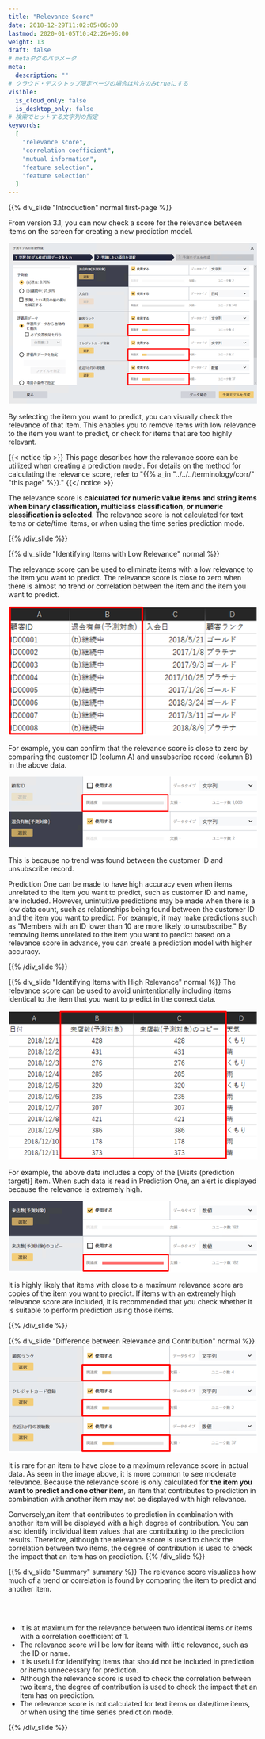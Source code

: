 ```yaml
---
title: "Relevance Score"
date: 2018-12-29T11:02:05+06:00
lastmod: 2020-01-05T10:42:26+06:00
weight: 13
draft: false
# metaタグのパラメータ
meta:
  description: ""
# クラウド・デスクトップ限定ページの場合は片方のみtrueにする
visible:
  is_cloud_only: false
  is_desktop_only: false
# 検索でヒットする文字列の指定
keywords:
  [
    "relevance score",
    "correlation coefficient",
    "mutual information",
    "feature selection",
    "feature selection"
  ]
---
```


{{% div_slide "Introduction" normal first-page %}}

From version 3.1, you can now check a score for the relevance between items on the screen for creating a new prediction model.

![](img_en/t_slide1.png)

By selecting the item you want to predict, you can visually check the relevance of that item.
This enables you to remove items with low relevance to the item you want to predict, or check for items that are too highly relevant.

{{< notice tip >}}
This page describes how the relevance score can be utilized when creating a prediction model.
For details on the method for calculating the relevance score, refer to "{{% a_in "../../../terminology/corr/" "this page" %}}."
{{</ notice >}}

The relevance score is **calculated for numeric value items and string items when binary classification, multiclass classification, or numeric classification is selected**.
The relevance score is not calculated for text items or date/time items, or when using the time series prediction mode.

{{% /div_slide %}}

{{% div_slide "Identifying Items with Low Relevance" normal %}}

The relevance score can be used to eliminate items with a low relevance to the item you want to predict.
The relevance score is close to zero when there is almost no trend or correlation between the item and the item you want to predict.

![](img_en/t_slide4.png)

For example, you can confirm that the relevance score is close to zero by comparing the customer ID (column A) and unsubscribe record (column B) in the above data.

![](img_en/t_slide2.png)

This is because no trend was found between the customer ID and unsubscribe record.

Prediction One can be made to have high accuracy even when items unrelated to the item you want to predict, such as customer ID and name, are included.
However, unintuitive predictions may be made when there is a low data count, such as relationships being found between the customer ID and the item you want to predict.
For example, it may make predictions such as "Members with an ID lower than 10 are more likely to unsubscribe."
By removing items unrelated to the item you want to predict based on a relevance score in advance, you can create a prediction model with higher accuracy.

{{% /div_slide %}}

{{% div_slide "Identifying Items with High Relevance" normal %}}
The relevance score can be used to avoid unintentionally including items identical to the item that you want to predict in the correct data.

![](img_en/t_slide5.png)

For example, the above data includes a copy of the [Visits (prediction target)] item. When such data is read in Prediction One, an alert is displayed because the relevance is extremely high.

![](img_en/t_slide3.png)

It is highly likely that items with close to a maximum relevance score are copies of the item you want to predict.
If items with an extremely high relevance score are included, it is recommended that you check whether it is suitable to perform prediction using those items.

{{% /div_slide %}}

{{% div_slide "Difference between Relevance and Contribution" normal %}}
![](img_en/t_slide6.png)

It is rare for an item to have close to a maximum relevance score in actual data. As seen in the image above, it is more common to see moderate relevance.
Because the relevance score is only calculated for **the item you want to predict and one other item**, an item that contributes to prediction in combination with another item may not be displayed with high relevance.

Conversely,an item that contributes to prediction in combination with another item will be displayed with a high degree of contribution.
You can also identify individual item values that are contributing to the prediction results.
Therefore, although the relevance score is used to check the correlation between two items, the degree of contribution is used to check the impact that an item has on prediction.
{{% /div_slide %}}

{{% div_slide "Summary" summary %}}
The relevance score visualizes how much of a trend or correlation is found by comparing the item to predict and another item.

<br/>
<br/>

- It is at maximum for the relevance between two identical items or items with a correlation coefficient of 1.
- The relevance score will be low for items with little relevance, such as the ID or name.
- It is useful for identifying items that should not be included in prediction or items unnecessary for prediction.
- Although the relevance score is used to check the correlation between two items, the degree of contribution is used to check the impact that an item has on prediction.
- The relevance score is not calculated for text items or date/time items, or when using the time series prediction mode.

{{% /div_slide %}}
